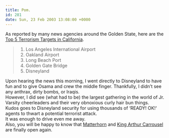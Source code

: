 ```yaml
---
title: Pom.
id: 281
date: Sun, 23 Feb 2003 13:08:00 +0000
---
```


As reported by many news agencies around the Golden State, here are the [Top 5 Terrorism Targets in California](http://www.kron4.com/Global/story.asp?S=1146159&nav=5D7lEAXt).

> 1. Los Angeles International Airport  
>  2. Oakland Airport  
>  3. Long Beach Port  
>  4. Golden Gate Bridge  
>  5. Disneyland

Upon hearing the news this morning, I went directly to Disneyland to have fun and to give Osama and crew the middle finger. Thankfully, I didn’t see any anthrax, dirty bombs, or Iraqis.  
 However, I did see (what had to be) the largest gathering in the world of Jr. Varsity cheerleaders and their very obnoxious curly hair bun things.  
 Kudos goes to Disneyland security for using thousands of ‘<span class="caps">READY! OK!</span>‘ agents to thwart a potential terrorist attack.  
 It was enough to drive even me away.  
 Also, you will be happy to know that [Matterhorn](http://disneyland.disney.go.com/dlr/detail/attraction?id=MatterhornBobsledsAttractionPage) and [King Arthur Carrousel](http://disneyland.disney.go.com/dlr/detail/attraction?id=KingArthurCarrouselAttractionPage) are finally open again.


